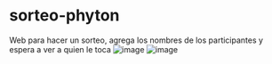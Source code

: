 # sorteo-phyton
Web para hacer un sorteo, agrega los nombres de los participantes y espera a ver a quien le toca
![image](https://github.com/user-attachments/assets/14309c1c-164e-4e37-9cde-44836c4bc49a)
![image](https://github.com/user-attachments/assets/235e7b53-fbed-489a-9ed6-c630d220f797)

